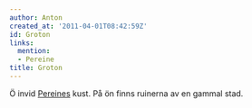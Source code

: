 ```yaml
---
author: Anton
created_at: '2011-04-01T08:42:59Z'
id: Groton
links:
  mention:
  - Pereine
title: Groton
---
```


Ö invid [Pereines] kust. På ön finns ruinerna av en gammal stad.

  [Pereines]: Pereine
